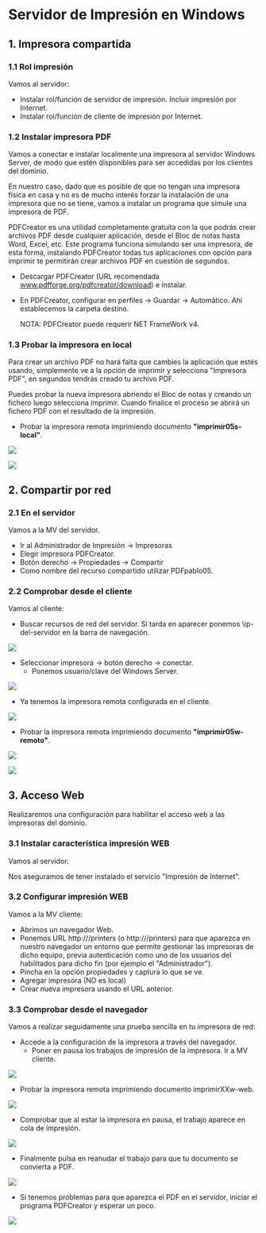 # Servidor de Impresión en Windows
## 1. Impresora compartida
### 1.1 Rol impresión

Vamos al servidor:
* Instalar rol/función de servidor de impresión. Incluir impresión por Internet.
* Instalar rol/función de cliente de impresión por Internet.

### 1.2 Instalar impresora PDF

Vamos a conectar e instalar localmente una impresora al servidor Windows Server, de modo que estén disponibles para ser accedidas por los clientes del dominio.

En nuestro caso, dado que es posible de que no tengan una impresora física en casa y no es de mucho interés forzar la instalación de una impresora que no se tiene, vamos a instalar un programa que simule una impresora de PDF.

PDFCreator es una utilidad completamente gratuita con la que podrás crear archivos PDF desde cualquier aplicación, desde el Bloc de notas hasta Word, Excel, etc. Este programa funciona simulando ser una impresora, de esta forma, instalando PDFCreator todas tus aplicaciones con opción para imprimir te permitirán crear archivos PDF en cuestión de segundos.

* Descargar PDFCreator (URL recomendada www.pdfforge.org/pdfcreator/download) e instalar.

* En PDFCreator, configurar en perfiles -> Guardar -> Automático. Ahí establecemos la carpeta destino.

    NOTA: PDFCreator puede requerir NET FrameWork v4.

### 1.3 Probar la impresora en local

Para crear un archivo PDF no hará falta que cambies la aplicación que estés usando, simplemente ve a la opción de imprimir y selecciona "Impresora PDF", en segundos tendrás creado tu archivo PDF.

Puedes probar la nueva impresora abriendo el Bloc de notas y creando un fichero luego selecciona imprimir. Cuando finalice el proceso se abrirá un fichero PDF con el resultado de la impresión.

* Probar la impresora remota imprimiendo documento **"imprimir05s-local"**.

![](1.png)

![](2.png)
## 2. Compartir por red
### 2.1 En el servidor

Vamos a la MV del servidor.
* Ir al Administrador de Impresión -> Impresoras
* Elegir impresora PDFCreator.
* Botón derecho -> Propiedades -> Compartir
* Como nombre del recurso compartido utilizar PDFpablo05.

### 2.2 Comprobar desde el cliente

Vamos al cliente:
* Buscar recursos de red del servidor. Si tarda en aparecer ponemos \\ip-del-servidor en la barra de navegación.

![](3.png)
* Seleccionar impresora -> botón derecho -> conectar.
  * Ponemos usuario/clave del Windows Server.

![](4.png)
* Ya tenemos la impresora remota configurada en el cliente.

![](5.png)
* Probar la impresora remota imprimiendo documento **"imprimir05w-remoto"**.

![](6.png)

![](7.png)
## 3. Acceso Web

Realizaremos una configuración para habilitar el acceso web a las impresoras del dominio.
### 3.1 Instalar característica impresión WEB
  Vamos al servidor.

  Nos aseguramos de tener instalado el servicio "Impresión de Internet".

### 3.2 Configurar impresión WEB
Vamos a la MV cliente:
* Abrimos un navegador Web.
* Ponemos URL http://<ip-del-servidor>/printers (o http://<nombre-del-servidor>/printers) para que aparezca en nuestro navegador un entorno que permite gestionar las impresoras de dicho equipo, previa autenticación como uno de los usuarios del habilitados para dicho fin (por ejemplo el "Administrador").
* Pincha en la opción propiedades y captura lo que se ve.
* Agregar impresora (NO es local)
* Crear nueva impresora usando el URL anterior.

### 3.3 Comprobar desde el navegador
Vamos a realizar seguidamente una prueba sencilla en tu impresora de red:

* Accede a la configuración de la impresora a través del navegador.
  * Poner en pausa los trabajos de impresión de la impresora.
Ir a MV cliente.

![](8.png)
* Probar la impresora remota imprimiendo documento imprimirXXw-web.

![](9.png)
* Comprobar que al estar la impresora en pausa, el trabajo aparece en cola de impresión.

![](10.png)
* Finalmente pulsa en reanudar el trabajo para que tu documento se convierta a PDF.

![](11.png)
* Si tenemos problemas para que aparezca el PDF en el servidor, iniciar el programa PDFCreator y esperar un poco.

![](12.png)
